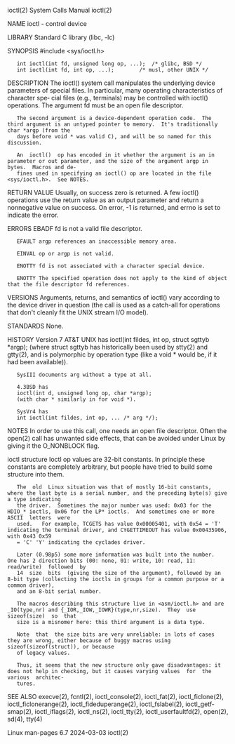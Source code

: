 ioctl(2)							      System Calls Manual							      ioctl(2)

NAME
       ioctl - control device

LIBRARY
       Standard C library (libc, -lc)

SYNOPSIS
       #include <sys/ioctl.h>

       int ioctl(int fd, unsigned long op, ...);  /* glibc, BSD */
       int ioctl(int fd, int op, ...);		  /* musl, other UNIX */

DESCRIPTION
       The ioctl() system call manipulates the underlying device parameters of special files.  In particular, many operating characteristics of character spe‐
       cial files (e.g., terminals) may be controlled with ioctl() operations.	The argument fd must be an open file descriptor.

       The second argument is a device-dependent operation code.  The third argument is an untyped pointer to memory.  It's traditionally char *argp (from the
       days before void * was valid C), and will be so named for this discussion.

       An  ioctl()  op has encoded in it whether the argument is an in parameter or out parameter, and the size of the argument argp in bytes.	Macros and de‐
       fines used in specifying an ioctl() op are located in the file <sys/ioctl.h>.  See NOTES.

RETURN VALUE
       Usually, on success zero is returned.  A few ioctl() operations use the return value as an output parameter and return a nonnegative value on  success.
       On error, -1 is returned, and errno is set to indicate the error.

ERRORS
       EBADF  fd is not a valid file descriptor.

       EFAULT argp references an inaccessible memory area.

       EINVAL op or argp is not valid.

       ENOTTY fd is not associated with a character special device.

       ENOTTY The specified operation does not apply to the kind of object that the file descriptor fd references.

VERSIONS
       Arguments, returns, and semantics of ioctl() vary according to the device driver in question (the call is used as a catch-all for operations that don't
       cleanly fit the UNIX stream I/O model).

STANDARDS
       None.

HISTORY
       Version 7 AT&T UNIX has
	   ioctl(int fildes, int op, struct sgttyb *argp);
       (where  struct  sgttyb  has historically been used by stty(2) and gtty(2), and is polymorphic by operation type (like a void * would be, if it had been
       available)).

       SysIII documents arg without a type at all.

       4.3BSD has
	   ioctl(int d, unsigned long op, char *argp);
       (with char * similarly in for void *).

       SysVr4 has
	   int ioctl(int fildes, int op, ... /* arg */);
NOTES
       In order to use this call, one needs an open file descriptor.  Often the open(2) call has unwanted side effects, that can be  avoided  under  Linux  by
       giving it the O_NONBLOCK flag.

   ioctl structure
       Ioctl op values are 32-bit constants.  In principle these constants are completely arbitrary, but people have tried to build some structure into them.

       The  old	 Linux situation was that of mostly 16-bit constants, where the last byte is a serial number, and the preceding byte(s) give a type indicating
       the driver.  Sometimes the major number was used: 0x03 for the HDIO_* ioctls, 0x06 for the LP* ioctls.  And sometimes one or more  ASCII	 letters  were
       used.   For example, TCGETS has value 0x00005401, with 0x54 = 'T' indicating the terminal driver, and CYGETTIMEOUT has value 0x00435906, with 0x43 0x59
       = 'C' 'Y' indicating the cyclades driver.

       Later (0.98p5) some more information was built into the number.	One has 2 direction bits (00: none, 01: write, 10: read, 11: read/write)  followed  by
       14  size	 bits  (giving the size of the argument), followed by an 8-bit type (collecting the ioctls in groups for a common purpose or a common driver),
       and an 8-bit serial number.

       The macros describing this structure live in <asm/ioctl.h> and are _IO(type,nr) and {_IOR,_IOW,_IOWR}(type,nr,size).  They  use	sizeof(size)  so  that
       size is a misnomer here: this third argument is a data type.

       Note  that  the size bits are very unreliable: in lots of cases they are wrong, either because of buggy macros using sizeof(sizeof(struct)), or because
       of legacy values.

       Thus, it seems that the new structure only gave disadvantages: it does not help in checking, but it causes varying values  for  the  various  architec‐
       tures.

SEE ALSO
       execve(2),  fcntl(2),  ioctl_console(2),	 ioctl_fat(2),	ioctl_ficlone(2), ioctl_ficlonerange(2), ioctl_fideduperange(2), ioctl_fslabel(2), ioctl_getf‐
       smap(2), ioctl_iflags(2), ioctl_ns(2), ioctl_tty(2), ioctl_userfaultfd(2), open(2), sd(4), tty(4)

Linux man-pages 6.7							  2024-03-03								      ioctl(2)
